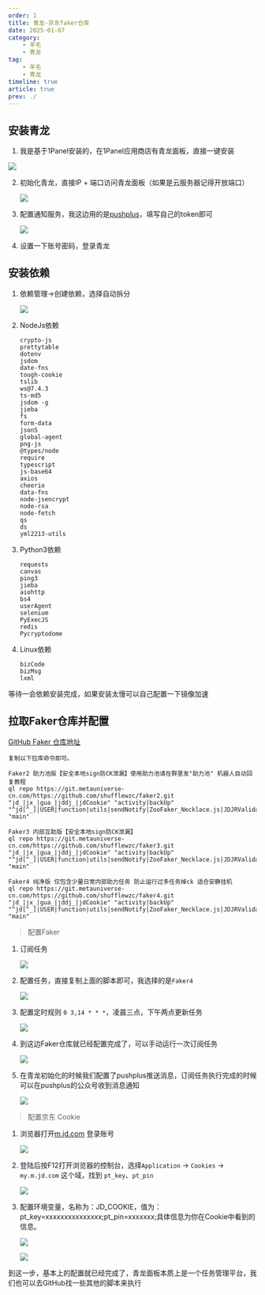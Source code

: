 ```yaml
---
order: 1
title: 青龙-京东faker仓库
date: 2025-01-07
category: 
    - 羊毛
    - 青龙
tag: 
    - 羊毛
    - 青龙
timeline: true
article: true
prev: ./
---
```


## 安装青龙

1. 我是基于1Panel安装的，在1Panel应用商店有青龙面板，直接一键安装

![](https://raw.githubusercontent.com/du-mozzie/PicGo/master/images/image-20250107140706790.png)

2. 初始化青龙，直接IP + 端口访问青龙面板（如果是云服务器记得开放端口）

   ![](https://raw.githubusercontent.com/du-mozzie/PicGo/master/images/image-20250107141047125.png)

3. 配置通知服务，我这边用的是[pushplus](https://www.pushplus.plus/)，填写自己的token即可

   ![](https://raw.githubusercontent.com/du-mozzie/PicGo/master/images/image-20250107141119459.png)

4. 设置一下账号密码，登录青龙

## 安装依赖

1. 依赖管理->创建依赖，选择自动拆分

   ![](https://raw.githubusercontent.com/du-mozzie/PicGo/master/images/image-20250107142001490.png)

2. NodeJs依赖

   ```
   crypto-js
   prettytable
   dotenv
   jsdom
   date-fns
   tough-cookie
   tslib
   ws@7.4.3
   ts-md5
   jsdom -g
   jieba
   fs
   form-data
   json5
   global-agent
   png-js
   @types/node
   require
   typescript
   js-base64
   axios
   cheerio
   data-fns
   node-jsencrypt
   node-rsa
   node-fetch
   qs
   ds
   yml2213-utils
   ```

3. Python3依赖

   ```
   requests
   canvas
   ping3
   jieba
   aiohttp
   bs4
   userAgent
   selenium
   PyExecJS
   redis
   Pycryptodome
   ```

4. Linux依赖

   ```
   bizCode
   bizMsg  
   lxml
   ```

等待一会依赖安装完成，如果安装太慢可以自己配置一下镜像加速

## 拉取Faker仓库并配置

[GitHub Faker 仓库地址](https://github.com/shufflewzc)

```
复制以下拉库命令即可。

Faker2 助力池版【安全本地sign防CK泄漏】使用助力池请在群里发"助力池" 机器人自动回复教程
ql repo https://git.metauniverse-cn.com/https://github.com/shufflewzc/faker2.git "jd_|jx_|gua_|jddj_|jdCookie" "activity|backUp" "^jd[^_]|USER|function|utils|sendNotify|ZooFaker_Necklace.js|JDJRValidator_|sign_graphics_validate|ql|JDSignValidator|magic|depend|h5sts" "main"

Faker3 内部互助版【安全本地sign防CK泄漏】
ql repo https://git.metauniverse-cn.com/https://github.com/shufflewzc/faker3.git "jd_|jx_|gua_|jddj_|jdCookie" "activity|backUp" "^jd[^_]|USER|function|utils|sendNotify|ZooFaker_Necklace.js|JDJRValidator_|sign_graphics_validate|ql|JDSignValidator|magic|depend|h5sts" "main"

Faker4 纯净版 仅包含少量日常内部助力任务 防止运行过多任务掉ck 适合安静挂机
ql repo https://git.metauniverse-cn.com/https://github.com/shufflewzc/faker4.git "jd_|jx_|gua_|jddj_|jdCookie" "activity|backUp" "^jd[^_]|USER|function|utils|sendNotify|ZooFaker_Necklace.js|JDJRValidator_|sign_graphics_validate|ql|JDSignValidator|magic|depend|h5sts" "main"
```

> 配置Faker

1. 订阅任务

   ![](https://raw.githubusercontent.com/du-mozzie/PicGo/master/images/image-20250107142920124.png)

2. 配置任务，直接复制上面的脚本即可，我选择的是`Faker4` 

   ![](https://raw.githubusercontent.com/du-mozzie/PicGo/master/images/image-20250107143119647.png)

3. 配置定时规则 `0 3,14 * * *`，凌晨三点，下午两点更新任务

   ![](https://raw.githubusercontent.com/du-mozzie/PicGo/master/images/image-20250107143329495.png)

4. 到这边Faker仓库就已经配置完成了，可以手动运行一次订阅任务

   ![](https://raw.githubusercontent.com/du-mozzie/PicGo/master/images/image-20250107143501964.png)

5. 在青龙初始化的时候我们配置了pushplus推送消息，订阅任务执行完成的时候可以在pushplus的公众号收到消息通知

   ![](https://raw.githubusercontent.com/du-mozzie/PicGo/master/images/image-20250107144203125.png)

> 配置京东 Cookie

1. 浏览器打开[m.jd.com](m.jd.com) 登录账号

   ![](https://raw.githubusercontent.com/du-mozzie/PicGo/master/images/image-20250107144321487.png)

2. 登陆后按F12打开浏览器的控制台，选择`Application` -> `Cookies` -> `my.m.jd.com` 这个域，找到 `pt_key`、`pt_pin`

   ![](https://raw.githubusercontent.com/du-mozzie/PicGo/master/images/image-20250107144533325.png)

3. 配置环境变量，名称为：JD_COOKIE，值为：pt_key=xxxxxxxxxxxxxxx;pt_pin=xxxxxxx;具体信息为你在Cookie中看到的信息。

   ![](https://raw.githubusercontent.com/du-mozzie/PicGo/master/images/image-20250107144644984.png)

   ![](https://raw.githubusercontent.com/du-mozzie/PicGo/master/images/image-20250107144752360.png)

到这一步，基本上的配置就已经完成了，青龙面板本质上是一个任务管理平台，我们也可以去GitHub找一些其他的脚本来执行